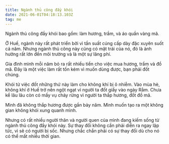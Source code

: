 ```yaml
---
title: Ngành thủ công đầy khói
date: 2021-06-01T04:18:13.103Z
tag: me
---
```

Ngành thủ công đầy khói bao gồm: làm hương, trầm, và áo quần vàng mã. 

Ở Huế, ngành này rất phát triển bởi vì tần suất cúng cấp dày đặc xuyên suốt cả năm. Nhưng ngành thủ công này cũng có mặt trái của nó, đó là ảnh hưởng rất lớn đến môi trường và là một sự lãng phí.

Gia đình mình mỗi năm bỏ ra rất nhiều tiền cho việc mua hương, trầm và đồ mã. Đây là một việc làm rất tốn kém vì muốn dùng được, bạn phải đốt chúng.

Khói từ việc đốt những thứ này làm cho không khí bị ô nhiễm. Vào mùa hè, không khí ở Huế trở nên ngột ngạt vì người ta đốt giấy vào ngày Rằm. Chưa kể lâu lâu còn có mấy vụ cháy rừng vì người ta thắp hương, đốt đồ mã.

Mình đã không thắp hương được gần bảy năm. Mình muốn tạo ra một không gian không khói xung quanh mình. 

Nhưng có rất nhiều người thân và người quen của mình đang kiếm sống từ ngành thủ công đầy khói này. Sự thay đổi không cần phải diễn ra ngay lập tức, vì sẽ có người bị sốc. Nhưng chắc chắn phải có sự thay đổi dù cho nó có thể mất nhiều thời gian.